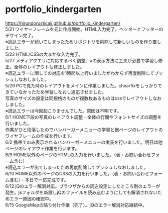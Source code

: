 # portfolio_kindergarten
https://hirundorusticaii.github.io/portfolio_kindergarten/
<br>5/21 ワイヤーフレームを元に作成開始。HTML入力完了。ヘッターとフッターのデザイン完了。
<br>※読込エラーが続いてしまったためリポジトリを削除して新しいものを作り直しました。
<br>5/22 HTML/CSSの大まかな入力完了。
<br>5/27 メディアクエリに対応するべく調整、aの表示方法に工夫が必要で学習し修正。全体のレイアウトも修正しました。
<br>※読込エラーに関しての対応を1時間以上行いましたがわからず再度削除してプッシュしなおしました。
<br>5/29 PCで見た時のレイアウトをメインに作業しました。chearfixをしっかりできていなかったため学習しなおし適応させました。
<br>写真のサイズの設定は同規格のものが複数枚あるものはcssでレイアウトしなおしました。
<br>※読込エラーは今回起こりませんでした。原因は不明です。
<br>6/1 HOME下段の写真のレイアウト調整・全体の行間やフォントサイズの調整を行いました。
<br>作業がひと段落したのでハンバーガーメニューの学習と他ページのレイアウトのワイヤフレームの作成を行います。
<br>6/2 携帯でのみ表示されるハンバーガーメニューの実装を行いました。明日は他ページのレイアウト作業を行います。
<br>6/9 HOME以外のページのHTMLの入力を行いました。（表・お問い合わせフォーム含む）
<br>※読込エラーが出てしまったため再度削除してプッシュしなおしました。
<br>6/10 HOME以外のページのCSSの入力を行いました。（表・お問い合わせフォーム含む）・本日で一応完成です。
<br>6/12 jQのエラー解消対応。ブラウザからの読込設定にしたところ別のエラーが発生。jsフォルダを新設しjQのファイルを読み込むようにしても解消されないためエラー原因の確認中。
<br>6/15 GoogleMapの貼り付け作業（完了）。jQのエラー解消対応継続中。
